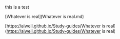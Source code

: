 this is  a test

[Whatever is real](Whatever is real.md)

 [https://alwell.github.io/Study-guides/Whatever is real](https://alwell.github.io/Study-guides/Whatever is real)
